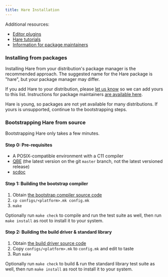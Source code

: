 ```yaml
---
title: Hare Installation
---
```


Additional resources:

- [Editor plugins](/editors)
- [Hare tutorials](/tutorial)
- [Information for package maintainers](/distributions)

### Installing from packages

Installing Hare from your distribution's package manager is the recommended
approach. The suggested name for the Hare package is "hare", but your package
manager may differ.

If you add Hare to your distribution, please [let us know][0] so we can add
yours to this list. Instructions for package maintainers [are available
here](/distributions).

[0]: mailto:~sircmpwn/hare-dev@lists.sr.ht

Hare is young, so packages are not yet available for many distributions. If
yours is unsupported, continue to the bootstrapping steps.

### Bootstrapping Hare from source

Bootstrapping Hare only takes a few minutes.

#### Step 0: Pre-requisites

- A POSIX-compatible environment with a C11 compiler
- [QBE](https://c9x.me/compile/) (the latest version on the git `master` branch,
  not the latest versioned release)
- [scdoc](https://sr.ht/~sircmpwn/scdoc)

#### Step 1: Building the bootstrap compiler

1. Obtain [the bootstrap compiler source code](https://git.sr.ht/~sircmpwn/harec)
2. `cp configs/<platform>.mk config.mk`
3. `make`

Optionally run `make check` to compile and run the test suite as well, then run
`make install` as root to install it to your system.

#### Step 2: Building the build driver & standard library

1. Obtain [the build driver source code](https://git.sr.ht/~sircmpwn/hare)
2. Copy `configs/<platform>.mk` to `config.mk` and edit to taste
3. Run `make`

<!-- TODO: make stage-2 -->

Optionally run `make check` to build & run the standard library test suite as
well, then run `make install` as root to install it to your system.
